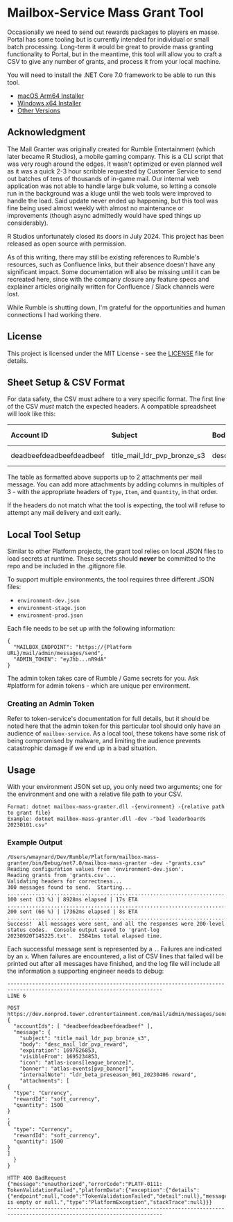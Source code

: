# Mailbox-Service Mass Grant Tool

Occasionally we need to send out rewards packages to players en masse.  Portal has some tooling but is currently intended for individual or small batch processing.  Long-term it would be great to provide mass granting functionality to Portal, but in the meantime, this tool will allow you to craft a CSV to give any number of grants, and process it from your local machine.

You will need to install the .NET Core 7.0 framework to be able to run this tool.

* [macOS Arm64 Installer](https://dotnet.microsoft.com/en-us/download/dotnet/thank-you/sdk-7.0.401-macos-arm64-installer)
* [Windows x64 Installer](https://dotnet.microsoft.com/en-us/download/dotnet/thank-you/sdk-7.0.401-windows-x64-installer)
* [Other Versions](https://dotnet.microsoft.com/en-us/download/dotnet/7.0)

## Acknowledgment

The Mail Granter was originally created for Rumble Entertainment (which later became R Studios), a mobile gaming company.  This is a CLI script that was very rough around the edges.  It wasn't optimized or even planned well as it was a quick 2-3 hour scribble requested by Customer Service to send out batches of tens of thousands of in-game mail.  Our internal web application was not able to handle large bulk volume, so letting a console run in the background was a kluge until the web tools were improved to handle the load.  Said update never ended up happening, but this tool was fine being used almost weekly with almost no maintenance or improvements (though async admittedly would have sped things up considerably).

R Studios unfortunately closed its doors in July 2024.  This project has been released as open source with permission.

As of this writing, there may still be existing references to Rumble's resources, such as Confluence links, but their absence doesn't have any significant impact.  Some documentation will also be missing until it can be recreated here, since with the company closure any feature specs and explainer articles originally written for Confluence / Slack channels were lost.

While Rumble is shutting down, I'm grateful for the opportunities and human connections I had working there.

## License

This project is licensed under the MIT License - see the [LICENSE](LICENSE.txt) file for details.


## Sheet Setup & CSV Format

For data safety, the CSV must adhere to a very specific format.  The first line of the CSV _must_ match the expected headers.  A compatible spreadsheet will look like this:

| Account ID               | Subject                      | Body                     | Banner                   | Icon                       | Note                                   | Expiration | Visible From | Type     | Item          | Quantity | Type     | Item          | Quantity | Type | Item | Quantity |
|:-------------------------|:-----------------------------|:-------------------------|:-------------------------|:---------------------------|:---------------------------------------|:-----------|:-------------|:---------|:--------------|:---------|:---------|:--------------|:---------|:-----|:-----|:---------|
| deadbeefdeadbeefdeadbeef | title_mail_ldr_pvp_bronze_s3 | desc_mail_ldr_pvp_reward | atlas-events[pvp_banner] | atlas-icons[league_bronze] | ldr_beta_preseason_001_20230406 reward |            |              | Currency | soft_currency | 1600     | Currency | soft_currency | 1600     |      |      |

The table as formatted above supports up to 2 attachments per mail message.  You can add more attachments by adding columns in multiples of 3 - with the appropriate headers of `Type`, `Item`, and `Quantity`, in that order.

If the headers do not match what the tool is expecting, the tool will refuse to attempt any mail delivery and exit early.

## Local Tool Setup

Similar to other Platform projects, the grant tool relies on local JSON files to load secrets at runtime.  These secrets should **never** be committed to the repo and be included in the .gitignore file.

To support multiple environments, the tool requires three different JSON files:

* `environment-dev.json`
* `environment-stage.json`
* `environment-prod.json`

Each file needs to be set up with the following information:

```
{
  "MAILBOX_ENDPOINT": "https://{Platform URL}/mail/admin/messages/send",
  "ADMIN_TOKEN": "eyJhb...nR9dA"
}
```

The admin token takes care of Rumble / Game secrets for you.  Ask #platform for admin tokens - which are unique per environment.

### Creating an Admin Token

Refer to token-service's documentation for full details, but it should be noted here that the admin token for this particular tool should only have an audience of `mailbox-service`.  As a local tool, these tokens have some risk of being compromised by malware, and limiting the audience prevents catastrophic damage if we end up in a bad situation.

## Usage

With your environment JSON set up, you only need two arguments; one for the environment and one with a relative file path to your CSV.

```
Format: dotnet mailbox-mass-granter.dll -{environment} -{relative path to grant file}
Example: dotnet mailbox-mass-granter.dll -dev -"bad leaderboards 20230101.csv"
```

### Example Output

```
/Users/wmaynard/Dev/Rumble/Platform/mailbox-mass-granter/bin/Debug/net7.0/mailbox-mass-granter -dev -"grants.csv"
Reading configuration values from 'environment-dev.json'.
Reading grants from 'grants.csv'...
Validating headers for correctness...
300 messages found to send.  Starting...
.................................................................................................... 100 sent (33 %) | 8928ms elapsed | 17s ETA
.................................................................................................... 200 sent (66 %) | 17362ms elapsed | 8s ETA
....................................................................................................
Success!  All messages were sent, and all the responses were 200-level status codes.  Console output saved to 'grant-log 20230920T145225.txt'.  25841ms total elapsed time.
```

Each successful message sent is represented by a `.`.  Failures are indicated by an `x`.  When failures are encountered, a list of CSV lines that failed will be printed out after all messages have finished, and the log file will include all the information a supporting engineer needs to debug:

```
------------------------------------------------------------------------------------------------------------------------
LINE 6

POST https://dev.nonprod.tower.cdrentertainment.com/mail/admin/messages/send
{
  "accountIds": [ "deadbeefdeadbeefdeadbeef" ],
  "message": {
    "subject": "title_mail_ldr_pvp_bronze_s3",
    "body": "desc_mail_ldr_pvp_reward",
    "expiration": 1697826853,
    "visibleFrom": 1695234853,
    "icon": "atlas-icons[league_bronze]",
    "banner": "atlas-events[pvp_banner]",
    "internalNote": "ldr_beta_preseason_001_20230406 reward",
    "attachments": [
{
  "type": "Currency",
  "rewardId": "soft_currency",
  "quantity": 1500
}
,
{
  "type": "Currency",
  "rewardId": "soft_currency",
  "quantity": 1500
}
]
  }
}

HTTP 400 BadRequest
{"message":"unauthorized","errorCode":"PLATF-0111: TokenValidationFailed","platformData":{"exception":{"details":{"endpoint":null,"code":"TokenValidationFailed","detail":null},"message":"Token is empty or null.","type":"PlatformException","stackTrace":null}}}
------------------------------------------------------------------------------------------------------------------------
```
